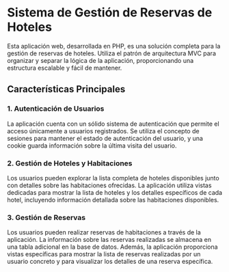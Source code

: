 # Sistema de Gestión de Reservas de Hoteles

Esta aplicación web, desarrollada en PHP, es una solución completa para la gestión de reservas de hoteles. Utiliza el patrón de arquitectura MVC para organizar y separar la lógica de la aplicación, proporcionando una estructura escalable y fácil de mantener.

## Características Principales

### 1. Autenticación de Usuarios

La aplicación cuenta con un sólido sistema de autenticación que permite el acceso únicamente a usuarios registrados. Se utiliza el concepto de sesiones para mantener el estado de autenticación del usuario, y una cookie guarda información sobre la última visita del usuario.

### 2. Gestión de Hoteles y Habitaciones

Los usuarios pueden explorar la lista completa de hoteles disponibles junto con detalles sobre las habitaciones ofrecidas. La aplicación utiliza vistas dedicadas para mostrar la lista de hoteles y los detalles específicos de cada hotel, incluyendo información detallada sobre las habitaciones disponibles.

### 3. Gestión de Reservas

Los usuarios pueden realizar reservas de habitaciones a través de la aplicación. La información sobre las reservas realizadas se almacena en una tabla adicional en la base de datos. Además, la aplicación proporciona vistas específicas para mostrar la lista de reservas realizadas por un usuario concreto y para visualizar los detalles de una reserva específica.
